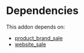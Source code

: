 # Dependencies

This addon depends on:

- [product_brand_sale](../../odoo-bringout-cybrosys-product_brand_sale)
- [website_sale](../../odoo-bringout-oca-ocb-website_sale)
